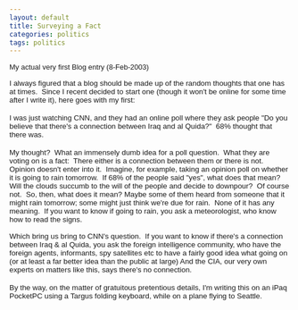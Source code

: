 ```yaml
---
layout: default
title: Surveying a Fact
categories: politics
tags: politics
---
```

<p><font face="Arial" size="2">My actual very first Blog entry (8-Feb-2003)</font></p>
<p class="MsoNormal" style="MARGIN: 0in 0in 0pt; mso-pagination: none; mso-layout-grid-align: none"><span style="FONT-SIZE: 10pt; FONT-FAMILY: Tahoma"><font face="Arial">I always figured that a blog should be made up of the random thoughts that one has at times.  Since I recent decided to start one (though it won't be online for some time after I write it), here goes with my first:</font></span></p>
<p class="MsoNormal" style="MARGIN: 0in 0in 0pt; mso-pagination: none; mso-layout-grid-align: none"><span style="FONT-SIZE: 10pt; FONT-FAMILY: Tahoma"><font face="Arial"></font></span> </p>
<p class="MsoNormal" style="MARGIN: 0in 0in 0pt; mso-pagination: none; mso-layout-grid-align: none"><span style="FONT-SIZE: 10pt; FONT-FAMILY: Tahoma"><font face="Arial">I was just watching CNN, and they had an online poll where they ask people "Do you believe that there's a connection between Iraq and al Quida?"  68% thought that there was.</font></span></p>
<p class="MsoNormal" style="MARGIN: 0in 0in 0pt; mso-pagination: none; mso-layout-grid-align: none"><span style="FONT-SIZE: 10pt; FONT-FAMILY: Tahoma"><font face="Arial"></font></span> </p>
<p class="MsoNormal" style="MARGIN: 0in 0in 0pt; mso-pagination: none; mso-layout-grid-align: none"><span style="FONT-SIZE: 10pt; FONT-FAMILY: Tahoma"><font face="Arial">My thought?  What an immensely dumb idea for a poll question.  What they are voting on is a fact:  There either is a connection between them or there is not.  Opinion doesn't enter into it.  Imagine, for example, taking an opinion poll on whether it is going to rain tomorrow.  If 68% of the people said "yes", what does that mean?  Will the clouds succumb to the will of the people and decide to downpour?  Of course not.  So, then, what does it mean? Maybe some of them heard from someone that it might rain tomorrow; some might just think we're due for rain.  None of it has any meaning.  If you want to know if going to rain, you ask a meteorologist, who know how to read the signs.  </font></span></p><span style="FONT-SIZE: 10pt; FONT-FAMILY: Tahoma"><font face="Arial">
<p class="MsoNormal" style="MARGIN: 0in 0in 0pt; mso-pagination: none; mso-layout-grid-align: none"><br />Which bring us bring to CNN's question.  If you want to know if there's a connection between Iraq &amp; al Quida, you ask the foreign intelligence community, who have the foreign agents, informants, spy satellites etc to have a fairly good idea what going on (or at least a far better idea than the public at large) And the CIA, our very own experts on matters like this, says there's no connection.</p>
<p class="MsoNormal" style="MARGIN: 0in 0in 0pt; mso-pagination: none; mso-layout-grid-align: none"></p></font></span>  
<p class="MsoNormal" style="MARGIN: 0in 0in 0pt; mso-pagination: none; mso-layout-grid-align: none"><span style="FONT-SIZE: 10pt; FONT-FAMILY: Tahoma"><font face="Arial">By the way, on the matter of gratuitous pretentious details, I'm writing this on an iPaq PocketPC using a Targus folding keyboard, while on a plane flying to Seattle.<br /></font></span></p>